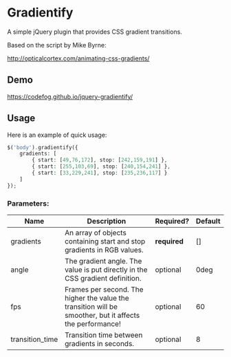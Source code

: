# Gradientify

A simple jQuery plugin that provides CSS gradient transitions.

Based on the script by Mike Byrne:

http://opticalcortex.com/animating-css-gradients/

## Demo

https://codefog.github.io/jquery-gradientify/

## Usage

Here is an example of quick usage:

```php
$('body').gradientify({
    gradients: [
        { start: [49,76,172], stop: [242,159,191] },
        { start: [255,103,69], stop: [240,154,241] },
        { start: [33,229,241], stop: [235,236,117] }
    ]
});
```

### Parameters:

Name | Description | Required? | Default 
---- | ----------- | -------- | -------
gradients | An array of objects containing start and stop gradients in RGB values. | **required** | []
angle | The gradient angle. The value is put directly in the CSS gradient definition. | optional | 0deg
fps | Frames per second. The higher the value the transition will be smoother, but it affects the performance! | optional | 60
transition_time | Transition time between gradients in seconds. | optional | 8